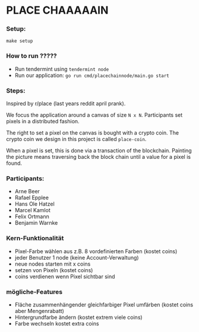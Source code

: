 # PLACE CHAAAAAIN

### Setup:
    
    make setup

### How to run ?????
- Run tendermint using `tendermint node`
- Run our application: `go run cmd/placechainnode/main.go start`

### Steps:

Inspired by r/place (last years reddit april prank).

We focus the application around a canvas of size `N x N`. Participants set pixels in a distributed fashion.

The right to set a pixel on the canvas is bought with a crypto coin. The crypto coin we design in this project is called `place-coin`.

When a pixel is set, this is done via a transaction of the blockchain. Painting the picture means traversing back the block chain until a value for a pixel is found.

### Participants:

- Arne Beer
- Rafael Epplee
- Hans Ole Hatzel
- Marcel Kamlot
- Felix Ortmann
- Benjamin Warnke


### Kern-Funktionalität
- Pixel-Farbe wählen aus z.B. 8 vordefinierten Farben (kostet coins)
- jeder Benutzer 1 node (keine Account-Verwaltung)
- neue nodes starten mit x coins
- setzen von Pixeln (kostet coins)
- coins verdienen wenn Pixel sichtbar sind

### mögliche-Features
- Fläche zusammenhängender gleichfarbiger Pixel umfärben (kostet coins aber Mengenrabatt)
- Hintergrundfarbe ändern (kostet extrem viele coins)
- Farbe wechseln kostet extra coins
